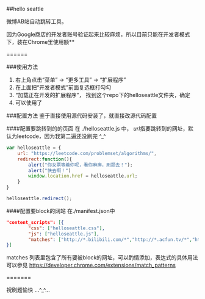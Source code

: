 ##hello seattle

微博AB站自动跳转工具。

因为Google商店的开发者账号验证起来比较麻烦，所以目前只能在开发者模式下，装在Chrome里使用额**

======

###使用方法
1. 右上角点击“菜单” -> “更多工具” -> “扩展程序”
2. 在上面把“开发者模式”前面复选框打勾勾
3. “加载正在开发的扩展程序”， 找到这个repo下的helloseattle文件夹，确定
4. 可以使用了

###配置方法
鉴于直接使用源代码安装了，就直接改源代码配置

####配置要跳转到的的页面
在 ./helloseattle.js 中， *url*指要跳转到的网址，默认为leetcode，因为我第二遍还没刷完 ^_^

```javascript
var helloseattle = {
    url: "https://leetcode.com/problemset/algorithms/",
    redirect:function(){
        alert("你女票等着你呢，看你麻痹，刷题去！");
        alert("快去啊！")
        window.location.href = helloseattle.url;
    }
}

helloseattle.redirect();
```


####配置要block的网站
在./manifest.json中

```json
"content_scripts": [{
        "css": ["helloseattle.css"],
        "js": ["helloseattle.js"],
        "matches": ["http://*.bilibili.com/*","http://*.acfun.tv/*","http://*.weibo.com/*","http://*.facebook.com/*","http://*.twitter.com/*","http://*.youtube.com/*"]
}]
```

matches 列表里包含了所有要被block的网址，可以酌情添加，表达式的具体用法可以参见 https://developer.chrome.com/extensions/match_patterns 

=======

祝刷题愉快 …^_^…
